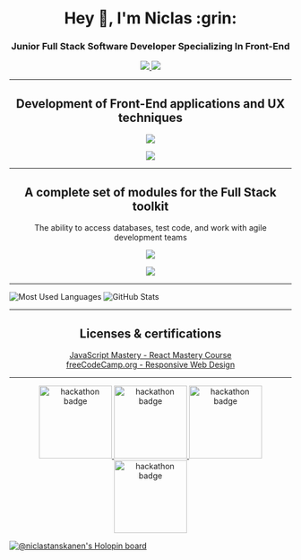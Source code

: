 <h1 align="center">Hey 👋, I'm Niclas :grin:</h1>
<h3 align="center">Junior Full Stack Software Developer Specializing In Front-End</h3>

<p align="center">
  <a href="https://www.linkedin.com/in/niclastanskanen/">
    <img src="https://skillicons.dev/icons?i=linkedin" />
  </a>
  <a href="https://discord.com/users/benyah#9490" />
    <img src="https://skillicons.dev/icons?i=discord" />
  </a>
</p>

----

<h2 align="center">Development of Front-End applications and UX techniques</h2>

<p align="center">
  <a href="https://skillicons.dev">
    <img src="https://skillicons.dev/icons?i=html,css,js,react" />
  </a>
</p>
<p align="center">
  <a href="https://skillicons.dev">
    <img src="https://skillicons.dev/icons?i=bootstrap,tailwind,scss" />
  </a>
</p>

-----


<h2 align="center">A complete set of modules for the Full Stack toolkit</h2>

<p align="center">The ability to access databases, test code, and work with agile development teams</p>

<p align="center">
  <a href="https://skillicons.dev">
    <img src="https://skillicons.dev/icons?i=py,django,jquery,postgres,jest,nodejs,flask,mysql" />
  </a>
</p>

<p align="center">
  <a href="https://skillicons.dev">
    <img src="https://skillicons.dev/icons?i=heroku,git" />
  </a>
</p>

----


![Most Used Languages](https://github-readme-stats.vercel.app/api/top-langs?username=niclastanskanen&show_icons=true&locale=en&layout=compact&theme=tokyonight) ![GitHub Stats](https://github-readme-stats.vercel.app/api?username=niclastanskanen&show_icons=true&theme=tokyonight)

----

<h2 align="center">Licenses & certifications</h2>

<p align="center">
  <a href="https://certificate.jsmastery.pro/verify/f3f3086f2013" target="_blank">
    JavaScript Mastery - React Mastery Course
  </a>
  <br>
  <a href="https://www.freecodecamp.org/certification/NiclasTanskanen/responsive-web-design" target="_blank">
    freeCodeCamp.org - Responsive Web Design
  </a>
</p>

----

<p align=center>
  <a href="https://api.eu.badgr.io/public/assertions/Pbo2YfhmTHK9DhHSsaAdkw?identity__email=niclastanskanen%40hotmail.com" target="_blank">
    <img src="https://media.eu.badgr.com/uploads/badges/assertion-Pbo2YfhmTHK9DhHSsaAdkw.png" alt="hackathon badge" height="130" /> 
  </a>
    <a href="https://api.eu.badgr.io/public/assertions/7XK1LNZkSUGz4JjkyGl1gA?identity__email=niclastanskanen%40hotmail.com" target="_blank">
    <img src="https://media.eu.badgr.com/uploads/badges/assertion-Pbo2YfhmTHK9DhHSsaAdkw.png" alt="hackathon badge" height="130" />
  </a>
    <a href="https://api.eu.badgr.io/public/assertions/_-EqS_zWQFWeUcw7NsjXVQ?identity__email=niclastanskanen%40hotmail.com" target="_blank">
    <img src="https://media.eu.badgr.com/uploads/badges/assertion-Pbo2YfhmTHK9DhHSsaAdkw.png" alt="hackathon badge" height="130" />
  </a>
    <a href="https://api.eu.badgr.io/public/assertions/BpMk9VAySY24-ytOxS8H-w?identity__email=niclastanskanen%40hotmail.com" target="_blank">
    <img src="https://media.eu.badgr.com/uploads/badges/assertion-Pbo2YfhmTHK9DhHSsaAdkw.png" alt="hackathon badge" height="130" />
  </a>
</p>

[![@niclastanskanen's Holopin board](https://holopin.me/niclastanskanen)](https://holopin.io/@niclastanskanen)




